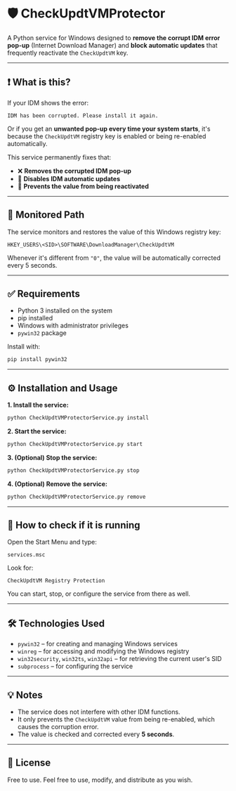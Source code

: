 # 🛡️ CheckUpdtVMProtector

A Python service for Windows designed to **remove the corrupt IDM error pop-up** (Internet Download Manager) and **block automatic updates** that frequently reactivate the `CheckUpdtVM` key.

---

## ❗ What is this?

If your IDM shows the error:

```
IDM has been corrupted. Please install it again.
```

Or if you get an **unwanted pop-up every time your system starts**, it's because the `CheckUpdtVM` registry key is enabled or being re-enabled automatically.

This service permanently fixes that:

- ❌ **Removes the corrupted IDM pop-up**
- 🛑 **Disables IDM automatic updates**
- 🔄 **Prevents the value from being reactivated**

---

## 📍 Monitored Path

The service monitors and restores the value of this Windows registry key:

```
HKEY_USERS\<SID>\SOFTWARE\DownloadManager\CheckUpdtVM
```

Whenever it's different from `"0"`, the value will be automatically corrected every 5 seconds.

---

## ✅ Requirements

- Python 3 installed on the system
- pip installed
- Windows with administrator privileges
- `pywin32` package

Install with:

```bash
pip install pywin32
```

---

## ⚙️ Installation and Usage

**1. Install the service:**

```bash
python CheckUpdtVMProtectorService.py install
```

**2. Start the service:**

```bash
python CheckUpdtVMProtectorService.py start
```

**3. (Optional) Stop the service:**

```bash
python CheckUpdtVMProtectorService.py stop
```

**4. (Optional) Remove the service:**

```bash
python CheckUpdtVMProtectorService.py remove
```

---

## 🔎 How to check if it is running

Open the Start Menu and type:

```
services.msc
```

Look for:

```
CheckUpdtVM Registry Protection
```

You can start, stop, or configure the service from there as well.

---

## 🛠️ Technologies Used

- `pywin32` – for creating and managing Windows services
- `winreg` – for accessing and modifying the Windows registry
- `win32security`, `win32ts`, `win32api` – for retrieving the current user's SID
- `subprocess` – for configuring the service

---

## 💡 Notes

- The service does not interfere with other IDM functions.
- It only prevents the `CheckUpdtVM` value from being re-enabled, which causes the corruption error.
- The value is checked and corrected every **5 seconds**.

---

## 📄 License

Free to use. Feel free to use, modify, and distribute as you wish.
